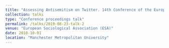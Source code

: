 ```yaml
---
title: "Assessing Antisemitism on Twitter. 14th Conference of the European Sociological Association (ESA)"
collection: talks
type: "Conference proceedings talk"
permalink: /talks/2019-08-23-talk-2
venue: "European Sociological Association (ESA)"
date: 2018-10-01
location: "Manchester Metropolitan University"
---
```

